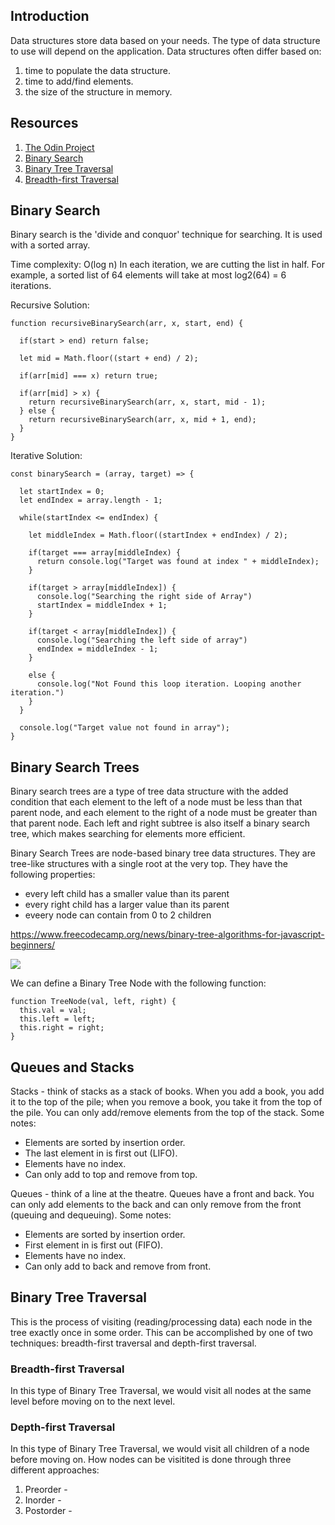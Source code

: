 ## Introduction

Data structures store data based on your needs. The type of data structure to use will depend on the application. Data structures often differ based on:

1. time to populate the data structure.
2. time to add/find elements.
3. the size of the structure in memory.


## Resources

1. [The Odin Project](https://www.theodinproject.com/lessons/javascript-common-data-structures-and-algorithms)
2. [Binary Search](https://medium.com/@jeffrey.allen.lewis/javascript-algorithms-explained-binary-search-25064b896470)
3. [Binary Tree Traversal](https://www.youtube.com/watch?v=9RHO6jU--GU&list=RDCMUClEEsT7DkdVO_fkrBw0OTrA&start_radio=1&rv=9RHO6jU--GU&t=10)
4. [Breadth-first Traversal](https://www.youtube.com/watch?v=86g8jAQug04)

## Binary Search
Binary search is the 'divide and conquor' technique for searching. It is used with a sorted array. 

Time complexity: O(log n)
In each iteration, we are cutting the list in half. For example, a sorted list of 64 elements will take at most log2(64) = 6 iterations.

Recursive Solution:

    function recursiveBinarySearch(arr, x, start, end) {
      
      if(start > end) return false;

      let mid = Math.floor((start + end) / 2);

      if(arr[mid] === x) return true;

      if(arr[mid] > x) {
        return recursiveBinarySearch(arr, x, start, mid - 1);
      } else {
        return recursiveBinarySearch(arr, x, mid + 1, end);
      }
    }

Iterative Solution:

    const binarySearch = (array, target) => {
    
      let startIndex = 0;
      let endIndex = array.length - 1;
  
      while(startIndex <= endIndex) {
        
        let middleIndex = Math.floor((startIndex + endIndex) / 2);
    
        if(target === array[middleIndex) {
          return console.log("Target was found at index " + middleIndex);
        }
    
        if(target > array[middleIndex]) {
          console.log("Searching the right side of Array")
          startIndex = middleIndex + 1;
        }
        
        if(target < array[middleIndex]) {
          console.log("Searching the left side of array")
          endIndex = middleIndex - 1;
        }
    
        else {
          console.log("Not Found this loop iteration. Looping another iteration.")
        }
      }
  
      console.log("Target value not found in array");
    }

## Binary Search Trees
Binary search trees are a type of tree data structure with the added condition that each element to the left of a node must be less than that parent node, and each element to the right of a node must be greater than that parent node. Each left and right subtree is also itself a binary search tree, which makes searching for elements more efficient.

Binary Search Trees are node-based binary tree data structures. They are tree-like structures with a single root at the very top. They have the following properties:

- every left child has a smaller value than its parent
- every right child has a larger value than its parent
- eveery node can contain from 0 to 2 children

https://www.freecodecamp.org/news/binary-tree-algorithms-for-javascript-beginners/

<img src="https://github.com/mhjarvis/full-stack-developer-guide/blob/main/Data%20Structures%20and%20Algorithms/bst-21.png?raw=true">

We can define a Binary Tree Node with the following function:

    function TreeNode(val, left, right) {
      this.val = val;
      this.left = left;
      this.right = right;
    }

## Queues and Stacks
Stacks - think of stacks as a stack of books. When you add a book, you add it to the top of the pile; when you remove a book, you take it from the top of the pile. You can only add/remove elements from the top of the stack. Some notes: 

- Elements are sorted by insertion order.
- The last element in is first out (LIFO). 
- Elements have no index. 
- Can only add to top and remove from top.

Queues - think of a line at the theatre. Queues have a front and back. You can only add elements to the back and can only remove from the front (queuing and dequeuing). Some notes:

- Elements are sorted by insertion order.
- First element in is first out (FIFO).
- Elements have no index.
- Can only add to back and remove from front.


## Binary Tree Traversal
This is the process of visiting (reading/processing data) each node in the tree exactly once in some order. This can be accomplished by one of two techniques: breadth-first traversal and depth-first traversal.

### Breadth-first Traversal
In this type of Binary Tree Traversal, we would visit all nodes at the same level before moving on to the next level. 

    




### Depth-first Traversal
In this type of Binary Tree Traversal, we would visit all children of a node before moving on. How nodes can be visitited is done through three different approaches:

1. Preorder - <root><left><right>
2. Inorder - <left><root><right>
3. Postorder - <left><right><root>

